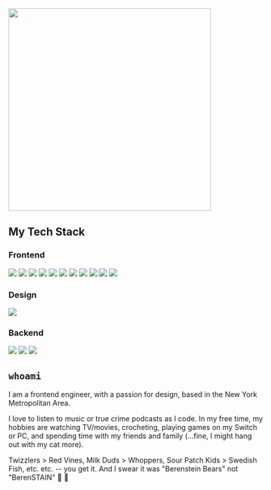 <span align="left">
  <img src="https://user-images.githubusercontent.com/69250166/146096031-88881bcc-d9ea-438c-be00-5416b0ec8d16.png" width="400px"/>
</span>

## My Tech Stack
### Frontend
<span>
  <img src="https://img.shields.io/badge/HTML5-E34F26?style=for-the-badge&logo=html5&logoColor=white" />
  <img src="https://img.shields.io/badge/CSS3-1572B6?style=for-the-badge&logo=css3&logoColor=white" />
  <img src="https://img.shields.io/badge/JavaScript-323330?style=for-the-badge&logo=javascript&logoColor=F7DF1E" />
  <img src="https://img.shields.io/badge/TypeScript-3178C6?logo=typescript&logoColor=fff&style=for-the-badge" />
  <img src="https://img.shields.io/badge/Stimulus-77E8B9?logo=stimulus&logoColor=000&style=for-the-badge" />
  <img src="https://img.shields.io/badge/React-20232A?style=for-the-badge&logo=react&logoColor=61DAFB" />
  <img src="https://img.shields.io/badge/Redux-593D88?style=for-the-badge&logo=redux&logoColor=white" />
  <img src="https://img.shields.io/badge/Tailwind%20CSS-06B6D4?logo=tailwindcss&logoColor=fff&style=for-the-badge" />
  <img src="https://img.shields.io/badge/styled--components-DB7093?logo=styledcomponents&logoColor=fff&style=for-the-badge" />
  <img src="https://img.shields.io/badge/Bootstrap-563D7C?style=for-the-badge&logo=bootstrap&logoColor=white" />
  <img src="https://img.shields.io/badge/Material--UI-0081CB?style=for-the-badge&logo=material-ui&logoColor=white" />
</span>

### Design
<span>
    <img src="https://img.shields.io/badge/Figma-F24E1E?style=for-the-badge&logo=figma&logoColor=white" />
</span>

### Backend
<span>
  <img src="https://img.shields.io/badge/Ruby_on_Rails-CC0000?style=for-the-badge&logo=ruby-on-rails&logoColor=white" />
  <img src="https://img.shields.io/badge/SQLite-07405E?style=for-the-badge&logo=sqlite&logoColor=white" />
  <img src="https://img.shields.io/badge/PostgreSQL-316192?style=for-the-badge&logo=postgresql&logoColor=white" />
</span>

## `whoami`
<p>I am a frontend engineer, with a passion for design, based in the New York Metropolitan Area.</p>
<p>I love to listen to music or true crime podcasts as I code. In my free time, my hobbies are watching TV/movies, crocheting, playing games on my Switch or PC, and spending time with my friends and family (...fine, I might hang out with my cat more).</p>
<p>Twizzlers > Red Vines, Milk Duds > Whoppers, Sour Patch Kids > Swedish Fish, etc. etc. -- you get it. And I swear it was "Berenstein Bears" not "BerenSTAIN" 🍯 🧸</p>
